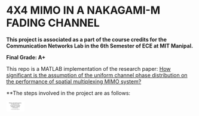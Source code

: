 # 4X4 MIMO IN A NAKAGAMI-M FADING CHANNEL

**This project is associated as a part of the course credits for the Communication Networks Lab in the 6th Semester of ECE at MIT Manipal.**

**Final Grade: A+**


This repo is a MATLAB implementation of the research paper: 
[How significant is the assumption of the uniform channel phase distribution on the performance of spatial multiplexing MIMO system?](https://link.springer.com/article/10.1007/s11276-016-1286-z)


**The steps involved in the project are as follows:

<img src="./1.jpg" width="48">
